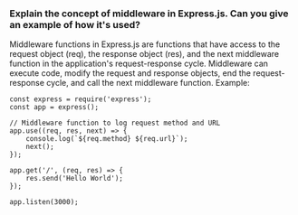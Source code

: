 ### Explain the concept of middleware in Express.js. Can you give an example of how it's used?
Middleware functions in Express.js are functions that have access to the request object (req), the response object (res), and the next middleware function in the application's request-response cycle. Middleware can execute code, modify the request and response objects, end the request-response cycle, and call the next middleware function. Example:
```
const express = require('express');
const app = express();

// Middleware function to log request method and URL
app.use((req, res, next) => {
    console.log(`${req.method} ${req.url}`);
    next();
});

app.get('/', (req, res) => {
    res.send('Hello World');
});

app.listen(3000);
```

